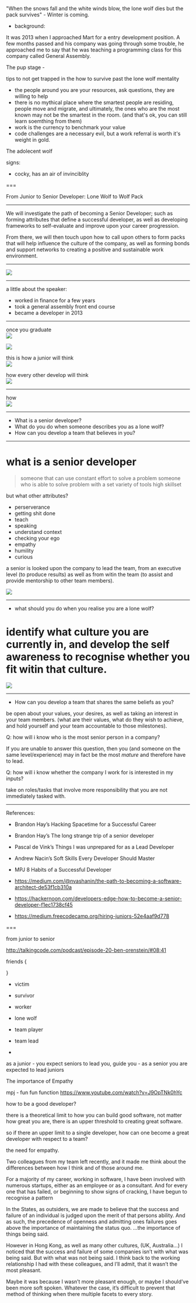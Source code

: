 "When the snows fall and the white winds blow, the lone wolf dies but the pack survives" - Winter is coming.

- background:

It was 2013 when I approached Mart for a entry development position. A few months passed and his company was going through some trouble, he approached me to say that he was teaching a programming class for this company called General Assembly. 

The pup stage - 

tips to not get trapped in the how to survive past the lone wolf mentality
- the people around you are your resources, ask questions, they are willing to help
- there is no mythical place where the smartest people are residing, people move and migrate, and ultimately, the ones who are the most known may not be the smartest in the room. (and that's ok, you can still learn soemthing from them)
- work is the currency to benchmark your value
- code challenges are a necessary evil, but a work referral is worth it's weight in gold.

The adolecent wolf

signs:
- cocky, has an air of invinciblity


===

From Junior to Senior Developer: Lone Wolf to Wolf Pack

---

We will investigate the path of becoming a Senior Developer;
such as forming attributes that define a successful developer,
as well as developing frameworks to self-evaluate and
improve upon your career progression.

From there, we will then touch upon how to call upon others 
to form packs that will help influence the culture of the company, 
as well as forming bonds and support networks 
to creating a positive and sustainable work environment.

---

![](https://media.giphy.com/media/i6p3QOEJ7omzu/giphy.gif)

---

a little about the speaker:

- worked in finance for a few years
- took a general assembly front end course
- became a developer in 2013

---
once you graduate  
![](https://media.giphy.com/media/4dQ89FRNppMMU/giphy.gif)

![](https://media.giphy.com/media/QWlD0s3SXP0c/giphy.gif)


this is how a junior will think  
![](https://media.giphy.com/media/QWlD0s3SXP0c/giphy.gif)

how every other develop will think  
![](https://media.giphy.com/media/13f5iwTRuiEjjW/giphy.gif)

---

how  
![](https://media.giphy.com/media/4mIbLRnCu1ge4/giphy.gif)

---

- What is a senior developer?
- What do you do when someone describes you as a lone wolf?
- How can you develop a team that believes in you?

---
# what is a senior developer

> someone that can use constant effort to solve a problem
> someone who is able to solve problem with a set variety of tools
> high skillset

but what other attributes?

- perserverance
- getting shit done
- teach
- speaking
- understand context
- checking your ego
- empathy
- humility
- curious

a senior is looked upon the company to lead the team, 
from an executive level (to produce results) as well as from witin the team (to assist and provide mentorship to other team members).

![](https://media.vanityfair.com/photos/55365d446f26d9cb486acc2c/master/w_690,c_limit/syrio-forel-game-of-thrones.gif)

---
- what should you do when you realise you are a lone wolf?

# identify what culture you are currently in, and develop the self awareness to recognise whether you fit witin that culture.

![](https://media.giphy.com/media/112YlbxHDV9PDq/giphy.gif)

---
- How can you develop a team that shares the same beliefs as you?

be open about your values, your desires, as well as taking an interest in your team members. (what are their values, what do they wish to achieve, and hold yourself and your team accountable to those milestones).



Q: how will i know who is the most senior person in a company?

If you are unable to answer this question, then you (and someone on the same level/experience) may in fact be the most _mature_ and therefore have to lead.

Q: how will i know whether the company I work for is interested in my inputs?

take on roles/tasks that involve more responsibility that you are not immediately tasked with.

---
References:
- Brandon Hay’s Hacking Spacetime for a Successful Career
- Brandon Hay’s The long strange trip of a senior developer  
- Pascal de Vink’s Things I was unprepared for as a Lead Developer
- Andrew Nacin’s Soft Skills Every Developer Should Master
- MPJ 8 Habits of a Successful Developer

- https://medium.com/@nvashanin/the-path-to-becoming-a-software-architect-de53f1cb310a
- https://hackernoon.com/developers-edge-how-to-become-a-senior-developer-f1ec1738cf45
- https://medium.freecodecamp.org/hiring-juniors-52e4aaf9d778

===


from junior to senior

http://talkingcode.com/podcast/episode-20-ben-orenstein/#08:41

friends {
  
}


- victim
- survivor
- worker
- lone wolf

- team player
- team lead
- 

as a junior - 
you expect seniors to lead you, guide you - 
as a senior
you are expected to lead juniors



The importance of Empathy

mpj - fun fun function https://www.youtube.com/watch?v=J9OpTNk0hYc

how to be a good developer?

there is a theoretical limit to how you can build good software, 
not matter how great you are, there is an upper threshold to creating great software.

so if there an upper limit to a single developer,
how can one become a great developer with respect to a team?

the need for empathy.


Two colleagues from my team left recently, and it made me think about the differences between how I think and of those around me.

For a majority of my career, working in software, I have been involved with numerous startups, either as an employee or as a consultant. And for every one that has failed, or beginning to show signs of cracking, I have begun to recognise a pattern




In the States, as outsiders, we are made to believe that the success and failure of an individual is judged upon the merit of that persons ability. And as such, the precedence of openness and admitting ones failures goes above the importance of maintaining the status quo.
…the importance of things being said.

However in Hong Kong, as well as many other cultures, (UK, Australia…) I noticed that the success and failure of some companies isn’t with what was being said. But with what was not being said.
I think back to the working relationship I had with these colleagues, and I’ll admit, that it wasn’t the most pleasant.

Maybe it was because I wasn’t more pleasant enough, or maybe I should’ve been more soft spoken.
Whatever the case, it’s difficult to prevent that method of thinking when there multiple facets to every story.
